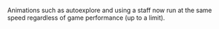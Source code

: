 Animations such as autoexplore and using a staff now run at the same speed regardless of game performance (up to a limit).
